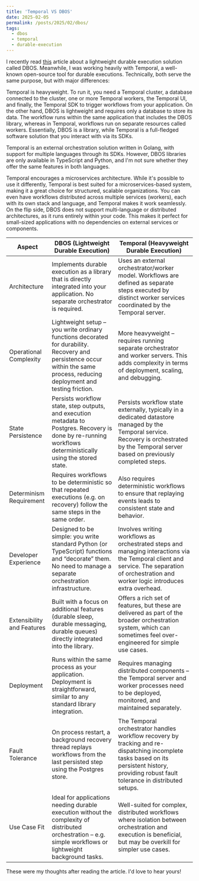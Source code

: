 ```yaml
---
title: 'Temporal VS DBOS'
date: 2025-02-05
permalink: /posts/2025/02/dbos/
tags:
  - dbos
  - temporal
  - durable-execution
---
```


I recently read [this](https://www.dbos.dev/blog/what-is-lightweight-durable-execution) article about a lightweight durable execution solution called DBOS. Meanwhile, I was working heavily with Temporal, a well-known open-source tool for durable executions. Technically, both serve the same purpose, but with major differences:

Temporal is heavyweight. To run it, you need a Temporal cluster, a database connected to the cluster, one or more Temporal workers, the Temporal UI, and finally, the Temporal SDK to trigger workflows from your application. On the other hand, DBOS is lightweight and requires only a database to store its data. The workflow runs within the same application that includes the DBOS library, whereas in Temporal, workflows run on separate resources called workers. Essentially, DBOS is a library, while Temporal is a full-fledged software solution that you interact with via its SDKs.

Temporal is an external orchestration solution written in Golang, with support for multiple languages through its SDKs. However, DBOS libraries are only available in TypeScript and Python, and I'm not sure whether they offer the same features in both languages.

Temporal encourages a microservices architecture. While it's possible to use it differently, Temporal is best suited for a microservices-based system, making it a great choice for structured, scalable organizations. You can even have workflows distributed across multiple services (workers), each with its own stack and language, and Temporal makes it work seamlessly. On the flip side, DBOS does not support multi-language or distributed architectures, as it runs entirely within your code. This makes it perfect for small-sized applications with no dependencies on external services or components.

|Aspect |	DBOS (Lightweight Durable Execution) | Temporal (Heavyweight Durable Execution)|
|---|---|---|
|Architecture |	Implements durable execution as a library that is directly integrated into your application. No separate orchestrator is required. | Uses an external orchestrator/worker model. Workflows are defined as separate steps executed by distinct worker services coordinated by the Temporal server.|
|Operational Complexity |	Lightweight setup – you write ordinary functions decorated for durability. Recovery and persistence occur within the same process, reducing deployment and testing friction. | More heavyweight – requires running separate orchestrator and worker servers. This adds complexity in terms of deployment, scaling, and debugging.|
|State Persistence | Persists workflow state, step outputs, and execution metadata to Postgres. Recovery is done by re-running workflows deterministically using the stored state.| Persists workflow state externally, typically in a dedicated datastore managed by the Temporal service. Recovery is orchestrated by the Temporal server based on previously completed steps.|
|Determinism Requirement |	Requires workflows to be deterministic so that repeated executions (e.g. on recovery) follow the same steps in the same order.	| Also requires deterministic workflows to ensure that replaying events leads to consistent state and behavior.|
|Developer Experience |	Designed to be simple: you write standard Python (or TypeScript) functions and “decorate” them. No need to manage a separate orchestration infrastructure.| Involves writing workflows as orchestrated steps and managing interactions via the Temporal client and service. The separation of orchestration and worker logic introduces extra overhead.|
|Extensibility and Features|	Built with a focus on additional features (durable sleep, durable messaging, durable queues) directly integrated into the library.|	Offers a rich set of features, but these are delivered as part of the broader orchestration system, which can sometimes feel over-engineered for simple use cases.|
|Deployment|	Runs within the same process as your application. Deployment is straightforward, similar to any standard library integration.|	Requires managing distributed components – the Temporal server and worker processes need to be deployed, monitored, and maintained separately.|
|Fault Tolerance|	On process restart, a background recovery thread replays workflows from the last persisted step using the Postgres store.|	The Temporal orchestrator handles workflow recovery by tracking and re-dispatching incomplete tasks based on its persistent history, providing robust fault tolerance in distributed setups.|
|Use Case Fit|	Ideal for applications needing durable execution without the complexity of distributed orchestration – e.g. simple workflows or lightweight background tasks.|	Well-suited for complex, distributed workflows where isolation between orchestration and execution is beneficial, but may be overkill for simpler use cases.|

These were my thoughts after reading the article. I'd love to hear yours!

